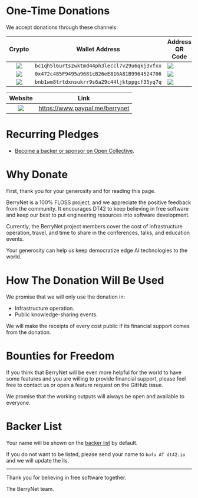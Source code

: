 # One-Time Donations

We accept donations through these channels:

|Crypto|Wallet Address|Address QR Code|
|:--:|--|--|
|![](https://github.com/atomiclabs/cryptocurrency-icons/raw/master/32/icon/btc.png)|`bc1qh5l6urtszwktmd44ph3leccl7v29u6qkj3vfxx`|![](https://user-images.githubusercontent.com/292790/112134540-d28c4580-8c07-11eb-87f6-70257566c181.jpg)|
|![](https://github.com/atomiclabs/cryptocurrency-icons/raw/master/32/icon/eth.png)|`0x472c485F9495a9681cB26eE816A81B9964524706`|![](https://user-images.githubusercontent.com/292790/112134545-d3bd7280-8c07-11eb-8d73-1736ac0593b6.jpg)|
|![](https://github.com/atomiclabs/cryptocurrency-icons/raw/master/32/icon/bnb.png)|`bnb1wm8trtdxnsukrr9s6a29c44ljktppgcf35yq7q`|![](https://user-images.githubusercontent.com/292790/112134536-d0c28200-8c07-11eb-9599-1de2f57cff0f.jpg)|

|Website|Link|
|:--:|--|
|![](https://user-images.githubusercontent.com/292790/67652980-59d97900-f982-11e9-98d5-2f0e19f64139.png)|https://www.paypal.me/berrynet|

# Recurring Pledges

* [Become a backer or sponsor on Open Collective](https://opencollective.com/berrynet).

# Why Donate

First, thank you for your generosity and for reading this page.

BerryNet is a 100% FLOSS project, and we appreciate the positive feedback from the community. It encourages DT42 to keep believing in free software and keep our best to put engineering resources into software development.

Currently, the BerryNet project members cover the cost of infrastructure operation, travel, and time to share in the conferences, talks, and education events.

Your generosity can help us keep democratize edge AI technologies to the world.

# How The Donation Will Be Used

We promise that we will only use the donation in:

* Infrastructure operation.
* Public knowledge-sharing events.

We will make the receipts of every cost public if its financial support comes from the donation.

# Bounties for Freedom

If you think that BerryNet will be even more helpful for the world to have some features and you are willing to provide financial support, please feel free to contact us or open a feature request on the GitHub issue.

We promise that the working outputs will always be open and available to everyone.

# Backer List

Your name will be shown on the [backer list](https://github.com/DT42/BerryNet/blob/master/BACKERS.md) by default.

If you do not want to be listed, please send your name to `bofu AT dt42.io` and we will update the lis.

---
Thank you for believing in free software together.

The BerryNet team.
